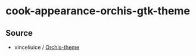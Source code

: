 

# cook-appearance-orchis-gtk-theme




## Source

* vinceliuice / [Orchis-theme](https://github.com/vinceliuice/Orchis-theme)
